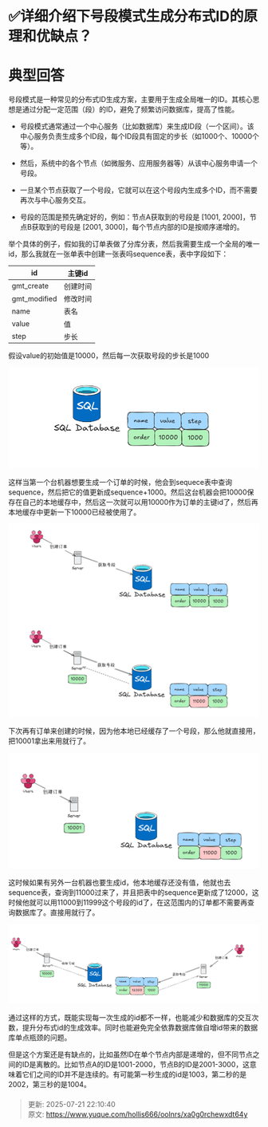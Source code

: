 # ✅详细介绍下号段模式生成分布式ID的原理和优缺点？

# 典型回答


号段模式是一种常见的分布式ID生成方案，主要用于生成全局唯一的ID。其核心思想是通过分配一定范围（段）的ID，避免了频繁访问数据库，提高了性能。



+ 号段模式通常通过一个中心服务（比如数据库）来生成ID段（一个区间）。该中心服务负责生成多个ID段，每个ID段具有固定的步长（如1000个、10000个等）。



+ 然后，系统中的各个节点（如微服务、应用服务器等）从该中心服务申请一个号段。



+ 一旦某个节点获取了一个号段，它就可以在这个号段内生成多个ID，而不需要再次与中心服务交互。



+ 号段的范围是预先确定好的，例如：节点A获取到的号段是 [1001, 2000]，节点B获取到的号段是 [2001, 3000]，每个节点内部的ID是按顺序递增的。



举个具体的例子，假如我的订单表做了分库分表，然后我需要生成一个全局的唯一id，那么我就在一张单表中创建一张表吗sequence表，表中字段如下：



| id | 主键id |
| --- | --- |
| gmt_create | 创建时间 |
| gmt_modified | 修改时间 |
| name | 表名 |
| value | 值 |
| step | 步长 |




假设value的初始值是10000，然后每一次获取号段的步长是1000



![1734756108095-5075a18f-cb5b-4247-a273-e35a0e2c612d.png](./img/p5gUOa1Wla9FpKSn/1734756108095-5075a18f-cb5b-4247-a273-e35a0e2c612d-630098.png)



这样当第一个台机器想要生成一个订单的时候，他会到sequece表中查询sequence，然后把它的值更新成sequence+1000。然后这台机器会把10000保存在自己的本地缓存中，然后这一次就可以用10000作为订单的主键id了，然后再本地缓存中更新一下10000已经被使用了。



![1734756361772-43249550-ab3a-423e-a590-0941dba32511.png](./img/p5gUOa1Wla9FpKSn/1734756361772-43249550-ab3a-423e-a590-0941dba32511-482517.png)



下次再有订单来创建的时候，因为他本地已经缓存了一个号段，那么他就直接用，把10001拿出来用就行了。



![1734756388610-09cda6c0-1250-4e25-ac14-0d25ff5d8235.png](./img/p5gUOa1Wla9FpKSn/1734756388610-09cda6c0-1250-4e25-ac14-0d25ff5d8235-049595.png)



这时候如果有另外一台机器也要生成id，他本地缓存还没有值，他就也去sequence表，查询到11000过来了，并且把表中的sequence更新成了12000，这时候他就可以用11000到11999这个号段的id了，在这范围内的订单都不需要再查询数据库了。直接用就行了。



![1734756448315-94b2e8c1-f453-405a-8ed4-ab550e605ec8.png](./img/p5gUOa1Wla9FpKSn/1734756448315-94b2e8c1-f453-405a-8ed4-ab550e605ec8-739988.png)



通过这样的方式，既能实现每一次生成的id都不一样，也能减少和数据库的交互次数，提升分布式id的生成效率。同时也能避免完全依靠数据库做自增id带来的数据库单点瓶颈的问题。



但是这个方案还是有缺点的，比如虽然ID在单个节点内部是递增的，但不同节点之间的ID是离散的。比如节点A的ID是1001-2000，节点B的ID是2001-3000，这意味着它们之间的ID并不是连续的。有可能第一秒生成的id是1003，第二秒的是2002，第三秒的是1004。

#### 


> 更新: 2025-07-21 22:10:40  
> 原文: <https://www.yuque.com/hollis666/oolnrs/xa0g0rchewxdt64y>